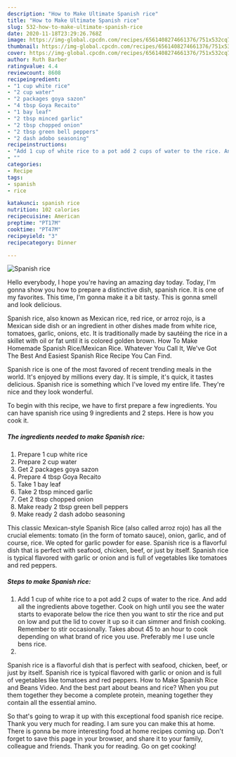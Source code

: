 ```yaml
---
description: "How to Make Ultimate Spanish rice"
title: "How to Make Ultimate Spanish rice"
slug: 532-how-to-make-ultimate-spanish-rice
date: 2020-11-18T23:29:26.768Z
image: https://img-global.cpcdn.com/recipes/6561408274661376/751x532cq70/spanish-rice-recipe-main-photo.jpg
thumbnail: https://img-global.cpcdn.com/recipes/6561408274661376/751x532cq70/spanish-rice-recipe-main-photo.jpg
cover: https://img-global.cpcdn.com/recipes/6561408274661376/751x532cq70/spanish-rice-recipe-main-photo.jpg
author: Ruth Barber
ratingvalue: 4.4
reviewcount: 8608
recipeingredient:
- "1 cup white rice"
- "2 cup water"
- "2 packages goya sazon"
- "4 tbsp Goya Recaito"
- "1 bay leaf"
- "2 tbsp minced garlic"
- "2 tbsp chopped onion"
- "2 tbsp green bell peppers"
- "2 dash adobo seasoning"
recipeinstructions:
- "Add 1 cup of white rice to a pot add 2 cups of water to the rice. And add all the ingredients above together. Cook on high until you see the water starts to evaporate below the rice then you want to stir the rice and put on low and put the lid to cover it up so it can simmer and finish cooking. Remember to stir occasionally. Takes about 45 to an hour to cook depending on what brand of rice you use. Preferably me I use uncle bens rice."
- ""
categories:
- Recipe
tags:
- spanish
- rice

katakunci: spanish rice 
nutrition: 102 calories
recipecuisine: American
preptime: "PT17M"
cooktime: "PT47M"
recipeyield: "3"
recipecategory: Dinner

---
```



![Spanish rice](https://img-global.cpcdn.com/recipes/6561408274661376/751x532cq70/spanish-rice-recipe-main-photo.jpg)

Hello everybody, I hope you're having an amazing day today. Today, I'm gonna show you how to prepare a distinctive dish, spanish rice. It is one of my favorites. This time, I'm gonna make it a bit tasty. This is gonna smell and look delicious.

Spanish rice, also known as Mexican rice, red rice, or arroz rojo, is a Mexican side dish or an ingredient in other dishes made from white rice, tomatoes, garlic, onions, etc. It is traditionally made by sautéing the rice in a skillet with oil or fat until it is colored golden brown. How To Make Homemade Spanish Rice/Mexican Rice. Whatever You Call It, We&#39;ve Got The Best And Easiest Spanish Rice Recipe You Can Find.

Spanish rice is one of the most favored of recent trending meals in the world. It's enjoyed by millions every day. It is simple, it's quick, it tastes delicious. Spanish rice is something which I've loved my entire life. They're nice and they look wonderful.


To begin with this recipe, we have to first prepare a few ingredients. You can have spanish rice using 9 ingredients and 2 steps. Here is how you cook it.

<!--inarticleads1-->

##### The ingredients needed to make Spanish rice:

1. Prepare 1 cup white rice
1. Prepare 2 cup water
1. Get 2 packages goya sazon
1. Prepare 4 tbsp Goya Recaito
1. Take 1 bay leaf
1. Take 2 tbsp minced garlic
1. Get 2 tbsp chopped onion
1. Make ready 2 tbsp green bell peppers
1. Make ready 2 dash adobo seasoning


This classic Mexican-style Spanish Rice (also called arroz rojo) has all the crucial elements: tomato (in the form of tomato sauce), onion, garlic, and of course, rice. We opted for garlic powder for ease. Spanish rice is a flavorful dish that is perfect with seafood, chicken, beef, or just by itself. Spanish rice is typical flavored with garlic or onion and is full of vegetables like tomatoes and red peppers. 

<!--inarticleads2-->

##### Steps to make Spanish rice:

1. Add 1 cup of white rice to a pot add 2 cups of water to the rice. And add all the ingredients above together. Cook on high until you see the water starts to evaporate below the rice then you want to stir the rice and put on low and put the lid to cover it up so it can simmer and finish cooking. Remember to stir occasionally. Takes about 45 to an hour to cook depending on what brand of rice you use. Preferably me I use uncle bens rice.
1. 


Spanish rice is a flavorful dish that is perfect with seafood, chicken, beef, or just by itself. Spanish rice is typical flavored with garlic or onion and is full of vegetables like tomatoes and red peppers. How to Make Spanish Rice and Beans Video. And the best part about beans and rice? When you put them together they become a complete protein, meaning together they contain all the essential amino. 

So that's going to wrap it up with this exceptional food spanish rice recipe. Thank you very much for reading. I am sure you can make this at home. There is gonna be more interesting food at home recipes coming up. Don't forget to save this page in your browser, and share it to your family, colleague and friends. Thank you for reading. Go on get cooking!
